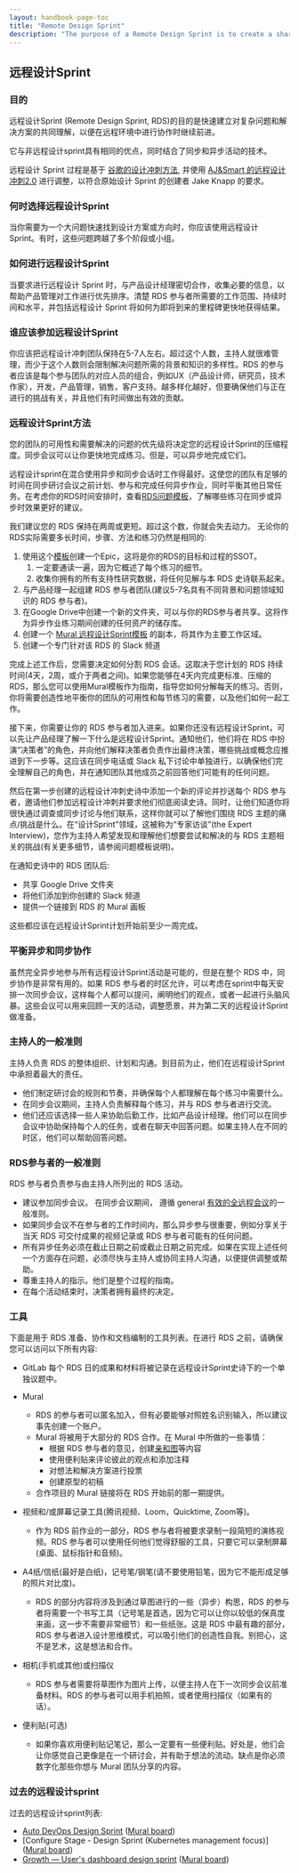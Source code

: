 ```yaml
---
layout: handbook-page-toc
title: "Remote Design Sprint"
description: "The purpose of a Remote Design Sprint is to create a shared understanding and a solution to a problem following a specific process over a set timeframe. Remote Design Sprint process is based on [Google's Design Sprint methodology](https://designsprintkit.withgoogle.com/methodology/overview), and adjusted using [AJ&Smart's Remote Design Sprint 2.0](https://drive.google.com/file/d/16bwrAqHVf8qxovd87Q7LdzqwAgy7a6Rx/view)."
---
```



## 远程设计Sprint

### 目的

远程设计Sprint (Remote Design Sprint, RDS)的目的是快速建立对复杂问题和解决方案的共同理解，以便在远程环境中进行协作时继续前进。

它与非远程设计sprint具有相同的优点，同时结合了同步和异步活动的技术。

远程设计 Sprint 过程是基于 [谷歌的设计冲刺方法](https://designsprintkit.withgoogle.com/methodology/overview), 并使用 [AJ&Smart 的远程设计冲刺2.0](https://drive.google.com/file/d/16bwrAqHVf8qxovd87Q7LdzqwAgy7a6Rx/view) 进行调整，以符合原始设计 Sprint 的创建者 Jake Knapp 的要求。

### 何时选择远程设计Sprint

当你需要为一个大问题快速找到设计方案或方向时，你应该使用远程设计 Sprint。有时，这些问题跨越了多个阶段或小组。 

### 如何进行远程设计Sprint

当要求进行远程设计 Sprint 时，与产品设计经理密切合作，收集必要的信息，以帮助产品管理对工作进行优先排序。清楚 RDS 参与者所需要的工作范围、持续时间和水平，并包括远程设计 Sprint 将如何为即将到来的里程碑更快地获得结果。

### 谁应该参加远程设计Sprint

你应该把远程设计冲刺团队保持在5-7人左右。超过这个人数，主持人就很难管理，而少于这个人数则会限制解决问题所需的背景和知识的多样性。RDS 的参与者应该是每个参与团队的对应人员的组合，例如UX（产品设计师，研究员，技术作家），开发，产品管理，销售，客户支持。越多样化越好，但要确保他们与正在进行的挑战有关，并且他们有时间做出有效的贡献。

### 远程设计Sprint方法

您的团队的可用性和需要解决的问题的优先级将决定您的远程设计Sprint的压缩程度。同步会议可以让你更快地完成练习。但是，可以异步地完成它们。

远程设计sprint在混合使用异步和同步会话时工作得最好。这使您的团队有足够的时间在同步研讨会议之前计划、参与和完成任何异步作业，同时平衡其他日常任务。在考虑你的RDS时间安排时，查看[RDS问题模板](https://gitlab.com/gitlab-org/gitlab/-/blob/master/.gitlab/issue_templates/Design%20Sprint.md)，了解哪些练习在同步或异步时效果更好的建议。

我们建议您的 RDS 保持在两周或更短。超过这个数，你就会失去动力。
无论你的RDS实际需要多长时间，步骤、方法和练习仍然是相同的:

1. 使用这个[模板](https://gitlab.com/gitlab-org/gitlab/-/blob/master/.gitlab/issue_templates/Design%20Sprint.md)创建一个Epic，这将是你的RDS的目标和过程的SSOT。
    1. 一定要通读一遍，因为它概述了每个练习的细节。
    1. 收集你拥有的所有支持性研究数据，将任何见解与本 RDS 史诗联系起来。
1. 与产品经理一起组建 RDS 参与者团队(建议5-7名具有不同背景和问题领域知识的 RDS 参与者)。
1. 在Google Drive中创建一个新的文件夹，可以与你的RDS参与者共享。这将作为异步作业练习期间创建的任何资产的储存库。
1. 创建一个 [Mural 远程设计Sprint模板](https://www.mural.co/templates/design-sprint) 的副本，将其作为主要工作区域。
1. 创建一个专门针对该 RDS 的 Slack 频道

完成上述工作后，您需要决定如何分割 RDS 会话。这取决于您计划的 RDS 持续时间(4天，2周，或介于两者之间)。如果您能够在4天内完成更标准、压缩的RDS，那么您可以使用Mural模板作为指南，指导您如何分解每天的练习。否则，你将需要创造性地平衡你的团队的可用性和每节练习的需要，以及他们如何一起工作。

接下来，你需要让你的 RDS 参与者加入进来。如果你还没有远程设计Sprint，可以先让产品经理了解一下什么是远程设计Sprint。通知他们，他们将在 RDS 中扮演“决策者”的角色，并向他们解释决策者负责作出最终决策，哪些挑战或概念应推进到下一步等。这应该在同步电话或 Slack 私下讨论中单独进行，以确保他们完全理解自己的角色，并在通知团队其他成员之前回答他们可能有的任何问题。

然后在第一步创建的远程设计冲刺史诗中添加一个新的评论并抄送每个 RDS 参与者，邀请他们参加远程设计冲刺并要求他们彻底阅读史诗。同时，让他们知道你将很快通过调查或同步讨论与他们联系，这样你就可以了解他们围绕 RDS 主题的痛点/挑战是什么。在“设计Sprint”领域，这被称为“专家访谈”(the Expert Interview)，您作为主持人希望发现和理解他们想要尝试和解决的与 RDS 主题相关的挑战(有关更多细节，请参阅问题模板说明)。

在通知史诗中的 RDS 团队后:

* 共享 Google Drive 文件夹
* 将他们添加到你创建的 Slack 频道
* 提供一个链接到 RDS 的 Mural 画板

这些都应该在远程设计Sprint计划开始前至少一周完成。

### 平衡异步和同步协作

虽然完全异步地参与所有远程设计Sprint活动是可能的，但是在整个 RDS 中，同步协作是非常有用的。如果 RDS 参与者的时区允许，可以考虑在sprint中每天安排一次同步会议，这样每个人都可以提问，阐明他们的观点，或者一起进行头脑风暴。这些会议可以用来回顾一天的活动，调整愿景，并为第二天的远程设计Sprint做准备。

### 主持人的一般准则

主持人负责 RDS 的整体组织、计划和沟通。到目前为止，他们在远程设计Sprint中承担着最大的责任。

* 他们制定研讨会的规则和节奏，并确保每个人都理解在每个练习中需要什么。
* 在同步会议期间，主持人负责解释每个练习，并与 RDS 参与者进行交流。 
* 他们还应该选择一些人来协助后勤工作，比如产品设计经理。他们可以在同步会议中协助保持每个人的任务，或者在聊天中回答问题。如果主持人在不同的时区，他们可以帮助回答问题。

### RDS参与者的一般准则

RDS 参与者负责参与由主持人所列出的 RDS 活动。

* 建议参加同步会议。 在同步会议期间， 遵循 general [有效的全远程会议](https://about.gitlab.com/company/culture/all-remote/meetings/)的一般准则。 
* 如果同步会议不在参与者的工作时间内，那么异步参与很重要，例如分享关于当天 RDS 可交付成果的视频记录或 RDS 参与者可能有的任何问题。
* 所有异步任务必须在截止日期之前或截止日期之前完成。如果在实现上述任何一个方面存在问题，必须尽快与主持人或协同主持人沟通，以便提供调整或帮助。
* 尊重主持人的指示。他们是整个过程的指南。
* 在每个活动结束时，决策者拥有最终的决定。
### 工具
下面是用于 RDS 准备、协作和文档编制的工具列表。在进行 RDS 之前，请确保您可以访问以下所有内容:

* GitLab
每个 RDS 日的成果和材料将被记录在远程设计Sprint史诗下的一个单独议题中。

* Mural
    * RDS 的参与者可以匿名加入，但有必要能够对照姓名识别输入，所以建议事先创建一个账户。
    * Mural 将被用于大部分的 RDS 合作。在 Mural 中所做的一些事情：
        * 根据 RDS 参与者的意见，创建[亲和图](https://baike.baidu.com/item/KJ%E6%B3%95/6990099)等内容
        * 使用便利贴来评论彼此的观点和添加注释
        * 对想法和解决方案进行投票
        * 创建原型的初稿
    * 合作项目的 Mural 链接将在 RDS 开始前的那一期提供。

* 视频和/或屏幕记录工具(腾讯视频、Loom，Quicktime, Zoom等)。
    * 作为 RDS 前作业的一部分，RDS 参与者将被要求录制一段简短的演练视频。RDS 参与者可以使用任何他们觉得舒服的工具，只要它可以录制屏幕(桌面、鼠标指针和音频)。

* A4纸/信纸(最好是白纸)，记号笔/钢笔(请不要使用铅笔，因为它不能形成足够的照片对比度)。
    * RDS 的部分内容将涉及到通过草图进行的一些（异步）构思，RDS 的参与者将需要一个书写工具（记号笔是首选，因为它可以让你以较低的保真度来画，这一步不需要非常细节）和一些纸张。这是 RDS 中最有趣的部分，RDS 参与者进入设计思维模式，可以吸引他们的创造性自我。别担心，这不是艺术，这是想法和合作。

* 相机(手机或其他)或扫描仪
    * RDS 参与者需要将草图作为图片上传，以便主持人在下一次同步会议前准备材料。RDS 的参与者可以用手机拍照，或者使用扫描仪（如果有的话）。

* 便利贴(可选)
    * 如果你喜欢用便利贴记笔记，那么一定要有一些便利贴。好处是，他们会让你感觉自己更像是在一个研讨会，并有助于想法的流动。缺点是你必须数字化那些你想与 Mural 团队分享的内容。
### 过去的远程设计sprint

过去的远程设计sprint列表:

* [Auto DevOps Design Sprint](https://gitlab.com/groups/gitlab-org/-/epics/5939) ([Mural board](https://app.mural.co/t/gitlab2474/m/gitlab2474/1620201743714/70e65c50a153e5547a7bf7b99ad893acbdd55c1c))
* [Configure Stage - Design Sprint (Kubernetes management focus)] ([Mural board](https://app.mural.co/t/gitlab2474/m/gitlab2474/1587639805836/1cfa64d51c6637a2b66c820abd2f598e045beea2))
* [Growth — User's dashboard design sprint](https://gitlab.com/gitlab-org/gitlab/-/issues/342877) ([Mural board](https://app.mural.co/t/gitlab2474/m/gitlab2474/1629791420445/20b1b35f49cbd0e4a11e929fe1e1cc66e48e40bb?sender=mlatin2224))

